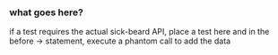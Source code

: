 ### what goes here?

if a test requires the actual sick-beard API, place a test here and in the before -> statement, execute a phantom call to add the data